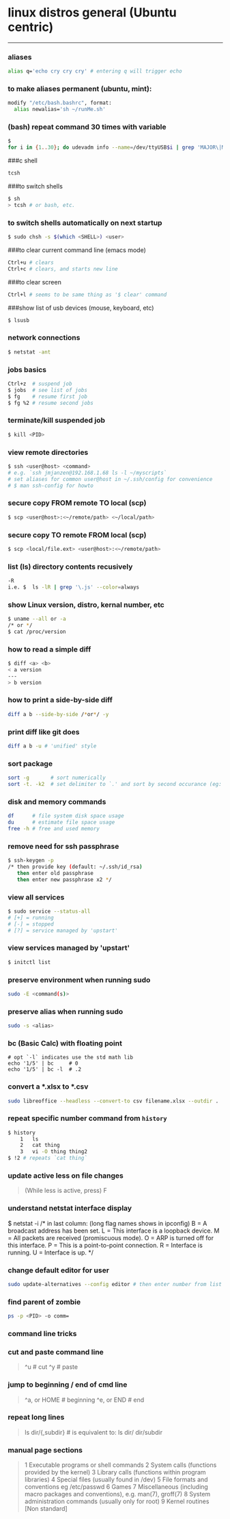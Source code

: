 # linux distros general (Ubuntu centric)

---

### aliases
```bash
alias q='echo cry cry cry' # entering q will trigger echo
```

### to make aliases permanent (ubuntu, mint):
```bash
modify "/etc/bash.bashrc", format:
  alias newalias='sh ~/runMe.sh'
```

### (bash) repeat command 30 times with variable
```bash
$ 
for i in {1..30}; do udevadm info --name=/dev/ttyUSB$i | grep 'MAJOR\|MINOR'; done
```

###c shell
```bash
tcsh
```

###to switch shells
```bash
$ sh
> tcsh # or bash, etc.
```

### to switch shells automatically on next startup
```bash
$ sudo chsh -s $(which <SHELL>) <user>
```

###to clear current command line (emacs mode)
```bash
Ctrl+u # clears
Ctrl+c # clears, and starts new line
```

###to clear screen
```bash
Ctrl+l # seems to be same thing as '$ clear' command
```

###show list of usb devices (mouse, keyboard, etc)
```bash
$ lsusb
```

### network connections
```bash
$ netstat -ant
```

### jobs basics
```bash
Ctrl+z  # suspend job
$ jobs  # see list of jobs
$ fg    # resume first job
$ fg %2 # resume second jobs
```

### terminate/kill suspended job
```bash
$ kill <PID>
```

### view remote directories
```bash
$ ssh <user@host> <command> 
# e.g. `ssh jmjanzen@192.168.1.68 ls -l ~/myscripts`
# set aliases for common user@host in ~/.ssh/config for convenience
# $ man ssh-config for howto
```

### secure copy FROM remote TO local (scp)
```bash
$ scp <user@host>:<~/remote/path> <~/local/path>
```

### secure copy TO remote FROM local (scp)
```bash
$ scp <local/file.ext> <user@host>:<~/remote/path>
```

### list (ls) directory contents recusively
```bash
-R
i.e. $  ls -lR | grep '\.js' --color=always
```

### show Linux version, distro, kernal number, etc
```bash
$ uname --all or -a
/* or */
$ cat /proc/version
```

### how to read a simple diff
```bash
$ diff <a> <b>
< a version
---
> b version
```

### how to print a side-by-side diff
```bash
diff a b --side-by-side /*or*/ -y
```

### print diff like git does
```bash
diff a b -u # 'unified' style
```

### sort package
```bash
sort -g       # sort numerically
sort -t. -k2  # set delimiter to `.' and sort by second occurance (eg: extension)
```

### disk and memory commands
```bash
df      # file system disk space usage
du      # estimate file space usage
free -h # free and used memory
```

### remove need for ssh passphrase
```bash
$ ssh-keygen -p
/* then provide key (default: ~/.ssh/id_rsa)
   then enter old passphrase
   then enter new passphrase x2 */
```

### view all services
```bash
$ sudo service --status-all
# [+] = running
# [-] = stopped
# [?] = service managed by 'upstart'
```

### view services managed by 'upstart'
```bash
$ initctl list
```

### preserve environment when running sudo
```bash
sudo -E <command(s)>
```

### preserve alias when running sudo
```bash
sudo -s <alias>
```

### bc (Basic Calc) with floating point
```
# opt `-l` indicates use the std math lib
echo '1/5' | bc     # 0
echo '1/5' | bc -l  # .2
```

### convert a *.xlsx to *.csv
```bash
sudo libreoffice --headless --convert-to csv filename.xlsx --outdir .
```

### repeat specific number command from `history`
```bash
$ history
	1	ls
	2	cat thing
	3	vi -O thing thing2
$ !2 # repeats `cat thing`
```

### update active less on file changes
> (While less is active, press) F

### understand netstat interface display
$ netstat -i
/* in last column:
   (long flag names shows in ipconfig)
	B = A broadcast address has been set.
	L = This interface is a loopback device.
	M = All packets are received (promiscuous mode).
	O = ARP is turned off for this interface.
	P = This is a point-to-point connection.
	R = Interface is running.
	U = Interface is up. 
*/

### change default editor for user
```bash
sudo update-alternatives --config editor # then enter number from list
```

### find parent of zombie
```bash
ps -p <PID> -o comm=
```


### command line tricks ###

### cut and paste command line
> ^u                # cut
> ^y                # paste

### jump to beginning / end of cmd line
> ^a, or HOME       # beginning
> ^e, or END        # end

### repeat long lines
> ls dir/{,subdir}  # is equivalent to: ls dir/ dir/subdir

### manual page sections
> 1   Executable programs or shell commands
> 2   System calls (functions provided by the kernel)
> 3   Library calls (functions within program libraries)
> 4   Special files (usually found in /dev)
> 5   File formats and conventions eg /etc/passwd
> 6   Games
> 7   Miscellaneous (including macro packages and conventions), e.g. man(7), groff(7)
> 8   System administration commands (usually only for root)
> 9   Kernel routines [Non standard]

